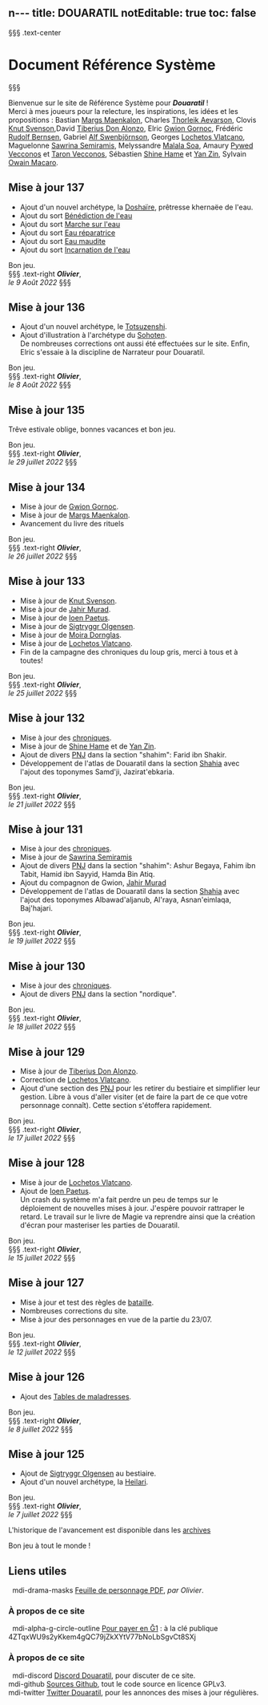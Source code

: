 n---
title: DOUARATIL
notEditable: true
toc: false
---
§§§ .text-center
# Document Référence Système
§§§

<v-row>

<v-col cols="12" md="6">

Bienvenue sur le site de Référence Système pour _**Douaratil**_ !  
Merci à mes joueurs pour la relecture, les inspirations, les idées et les propositions : Bastian [Margs Maenkalon](/bestiaire/margs-maenkalon), Charles [Thorleik Aevarson](/bestiaire/thorleik-aevarson), Clovis [Knut Svenson](/bestiaire/knut-svenson),David [Tiberius Don Alonzo](/bestiaire/tiberius-don-alonzo), Elric [Gwion Gornoc](/bestiaire/gwion-gornoc), Frédéric [Rudolf Bernsen](/bestiaire/rudolf-bernsen), Gabriel [Alf Swenbjörnson](/bestiaire/alf-swenbjornson), Georges [Lochetos Vlatcano](/bestiaire/lochetos-vlatcano), Maguelonne [Sawrina Semiramis](/bestiaire/sawrina-semiramis), Melyssandre [Malala Soa](/bestiaire/malala-soa), Amaury [Pywed Vecconos](/bestiaire/pywed-vecconos) et [Taron Vecconos](/bestiaire/taron-vecconos), Sébastien [Shine Hame](/bestiaire/shine-hame) et [Yan Zin](/bestiaire/yan-zin), Sylvain [Owain Macaro](/bestiaire/owain-macaro).  

## Mise à jour 137
- Ajout d'un nouvel archétype, la [Doshaïre](/archetypes/doshaire), prêtresse khernaëe de l'eau.  
- Ajout du sort [Bénédiction de l'eau](/grimoire/benediction-de-l-eau)   
- Ajout du sort [Marche sur l'eau](/grimoire/marche-sur-l-eau)  
- Ajout du sort [Eau réparatrice](/grimoire/eau-reparatrice)  
- Ajout du sort [Eau maudite](/grimoire/eau-maudite)  
- Ajout du sort [Incarnation de l'eau](/grimoire/incarnation-de-l-eau)

Bon jeu.     
§§§ .text-right
_**Olivier**_,  
_le 9 Août 2022_
§§§

## Mise à jour 136
- Ajout d'un nouvel archétype, le [Totsuzenshi](/archetypes/totsuzenshi).   
- Ajout d'illustration à l'archétype du [Sohoten](/archetypes/sohoten).  
De nombreuses corrections ont aussi été effectuées sur le site. Enfin, Elric s'essaie à la discipline de Narrateur pour Douaratil.    

Bon jeu.     
§§§ .text-right
_**Olivier**_,  
_le 8 Août 2022_
§§§

## Mise à jour 135
Trêve estivale oblige, bonnes vacances et bon jeu.  

Bon jeu.     
§§§ .text-right
_**Olivier**_,  
_le 29 juillet 2022_
§§§


## Mise à jour 134

- Mise à jour de [Gwion Gornoc](/bestiaire/gwion-gornoc).  
- Mise à jour de [Margs Maenkalon](/bestiaire/margs-maenkalon).   
- Avancement du livre des rituels

Bon jeu.     
§§§ .text-right
_**Olivier**_,  
_le 26 juillet 2022_
§§§

## Mise à jour 133

- Mise à jour de [Knut Svenson](/bestiaire/knut-svenson).  
- Mise à jour de [Jahir Murad](/bestiaire/jahir-murad).  
- Mise à jour de [Ioen Paetus](/bestiaire/ioen-paetus).  
- Mise à jour de [Sigtryggr Olgensen](/bestiaire/sigtryggr-olgensen).
- Mise à jour de [Moira Dornglas](/bestiaire/moira-dornglas).  
- Mise à jour de [Lochetos Vlatcano](/bestiaire/lochetos-vlatcano).    
- Fin de la campagne des chroniques du loup gris, merci à tous et à toutes!    

Bon jeu.     
§§§ .text-right
_**Olivier**_,  
_le 25 juillet 2022_
§§§

## Mise à jour 132

- Mise à jour des [chroniques](/chroniques/).  
- Mise à jour de [Shine Hame](/bestiaire/shine-hame) et de [Yan Zin](/bestiaire/yan-zin).
- Ajout de divers [PNJ](/PNJ/shahims) dans la section "shahim": Farid ibn Shakir.  
- Développement de l'atlas de Douaratil dans la section [Shahia](/atlas-du-monde/shahia) avec l'ajout des toponymes Samd'ji, Jazirat'ebkaria.

Bon jeu.     
§§§ .text-right
_**Olivier**_,  
_le 21 juillet 2022_
§§§

## Mise à jour 131

- Mise à jour des [chroniques](/chroniques/).  
- Mise à jour de [Sawrina Semiramis](/bestiaire/sawrina-semiramis)
- Ajout de divers [PNJ](/PNJ/shahims) dans la section "shahim": Ashur Begaya, Fahim ibn Tabit, Hamid ibn Sayyid, Hamda Bin Atiq.  
- Ajout du compagnon de Gwion, [Jahir Murad](/bestiaire/jahir-murad)
- Développement de l'atlas de Douaratil dans la section [Shahia](/atlas-du-monde/shahia) avec l'ajout des toponymes Albawad'aljanub, Al'raya, Asnan'eimlaqa, Baj'hajari.

Bon jeu.     
§§§ .text-right
_**Olivier**_,  
_le 19 juillet 2022_
§§§

## Mise à jour 130

- Mise à jour des [chroniques](/chroniques/).  
- Ajout de divers [PNJ](/PNJ) dans la section "nordique".  

Bon jeu.     
§§§ .text-right
_**Olivier**_,  
_le 18 juillet 2022_
§§§

## Mise à jour 129

- Mise à jour de [Tiberius Don Alonzo](/bestiaire/tiberius-don-alonzo).  
- Correction de [Lochetos Vlatcano](/bestiaire/lochetos-vlatcano).
- Ajout d'une section des [PNJ](/PNJ) pour les retirer du bestiaire et simplifier leur gestion. Libre à vous d'aller visiter (et de faire la part de ce que votre personnage connaît). Cette section s'étoffera rapidement.    

Bon jeu.     
§§§ .text-right
_**Olivier**_,  
_le 17 juillet 2022_
§§§


## Mise à jour 128

- Mise à jour de [Lochetos Vlatcano](/bestiaire/lochetos-vlatcano).  
- Ajout de [Ioen Paetus](/bestiaire/ioen-paetus).  
Un crash du système m'a fait perdre un peu de temps sur le déploiement de nouvelles mises à jour. J'espère pouvoir rattraper le retard. Le travail sur le livre de Magie va reprendre ainsi que la création d'écran pour masteriser les parties de Douaratil.    

Bon jeu.     
§§§ .text-right
_**Olivier**_,  
_le 15 juillet 2022_
§§§

## Mise à jour 127

- Mise à jour et test des règles de [bataille](/batailles).  
- Nombreuses corrections du site.    
- Mise à jour des personnages en vue de la partie du 23/07.  

Bon jeu.     
§§§ .text-right
_**Olivier**_,  
_le 12 juillet 2022_
§§§

## Mise à jour 126

- Ajout des [Tables de maladresses](/tables-des-maladresses).

Bon jeu.     
§§§ .text-right
_**Olivier**_,  
_le 8 juillet 2022_
§§§

## Mise à jour 125

- Ajout de [Sigtryggr Olgensen](/bestiaire/sigtryggr-olgensen) au bestiaire.
- Ajout d'un nouvel archétype, la [Heilari](/archetypes/heilari).

Bon jeu.     
§§§ .text-right
_**Olivier**_,  
_le 7 juillet 2022_
§§§











L'historique de l'avancement est disponible dans les [archives](/archives/)

Bon jeu à tout le monde !

</v-col>

<v-col cols="12" md="6">

## Liens utiles
&nbsp;
<v-icon>mdi-drama-masks</v-icon> [Feuille de personnage PDF](https://www.douaratil.fr/feuilledejdr/FDPgenerique.pdf), _par Olivier_.  

### À propos de ce site
&nbsp;
<v-icon>mdi-alpha-g-circle-outline</v-icon> [Pour payer en Ğ1](https://www.gchange.fr/#/app/market/view/AX5-Bf35MXNil0GI2Ce_/dveloppement-du-jeu-de-rle-douaratil) : à la clé publique 4ZTqxWU9s2yKkem4gQC79jZkXYtV77bNoLbSgvCt8SXj

### À propos de ce site
&nbsp;
<v-icon>mdi-discord</v-icon> [Discord Douaratil](https://discord.gg/vRXeVwrNvK), pour discuter de ce site.  
<v-icon>mdi-github</v-icon> [Sources Github](https://github.com/douaratil/heros-et-dragons-drs), tout le code source en licence GPLv3.  
<v-icon>mdi-twitter</v-icon> [Twitter Douaratil](https://twitter.com/douaratil), pour les annonces des mises à jour régulières.  

</v-col>

</v-row>
